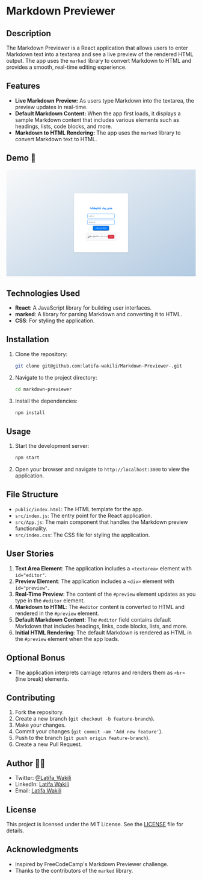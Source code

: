 # Markdown Previewer

## Description

The Markdown Previewer is a React application that allows users to enter Markdown text into a textarea and see a live preview of the rendered HTML output. The app uses the `marked` library to convert Markdown to HTML and provides a smooth, real-time editing experience.

## Features

- **Live Markdown Preview:** As users type Markdown into the textarea, the preview updates in real-time.
- **Default Markdown Content:** When the app first loads, it displays a sample Markdown content that includes various elements such as headings, lists, code blocks, and more.
- **Markdown to HTML Rendering:** The app uses the `marked` library to convert Markdown text to HTML.

## Demo 📸
![Demo](library.png)

## Technologies Used

- **React**: A JavaScript library for building user interfaces.
- **marked**: A library for parsing Markdown and converting it to HTML.
- **CSS**: For styling the application.

## Installation

1. Clone the repository:

    ```bash
    git clone git@github.com:latifa-wakili/Markdown-Previewer-.git
    ```

2. Navigate to the project directory:

    ```bash
    cd markdown-previewer
    ```

3. Install the dependencies:

    ```bash
    npm install
    ```

## Usage

1. Start the development server:

    ```bash
    npm start
    ```

2. Open your browser and navigate to `http://localhost:3000` to view the application.

## File Structure

- `public/index.html`: The HTML template for the app.
- `src/index.js`: The entry point for the React application.
- `src/App.js`: The main component that handles the Markdown preview functionality.
- `src/index.css`: The CSS file for styling the application.

## User Stories

1. **Text Area Element**: The application includes a `<textarea>` element with `id="editor"`.
2. **Preview Element**: The application includes a `<div>` element with `id="preview"`.
3. **Real-Time Preview**: The content of the `#preview` element updates as you type in the `#editor` element.
4. **Markdown to HTML**: The `#editor` content is converted to HTML and rendered in the `#preview` element.
5. **Default Markdown Content**: The `#editor` field contains default Markdown that includes headings, links, code blocks, lists, and more.
6. **Initial HTML Rendering**: The default Markdown is rendered as HTML in the `#preview` element when the app loads.

## Optional Bonus

- The application interprets carriage returns and renders them as `<br>` (line break) elements.

## Contributing

1. Fork the repository.
2. Create a new branch (`git checkout -b feature-branch`).
3. Make your changes.
4. Commit your changes (`git commit -am 'Add new feature'`).
5. Push to the branch (`git push origin feature-branch`).
6. Create a new Pull Request.

## Author 👩‍💻
- Twitter: [@Latifa_Wakili](https://x.com/WakiliLatifa?t=wlHTh8JuyFprQsN_hZQGWQ&s=08)
- LinkedIn: [Latifa Wakili](https://www.linkedin.com/in/latifa-wakili-68423b277?utm_source=share&utm_campaign=share_via&utm_content=profile&utm_medium=android_app)
- Email: [Latifa Wakili](saavenwakili@gmail.com)


## License

This project is licensed under the MIT License. See the [LICENSE](LICENSE) file for details.

## Acknowledgments

- Inspired by FreeCodeCamp's Markdown Previewer challenge.
- Thanks to the contributors of the `marked` library.

